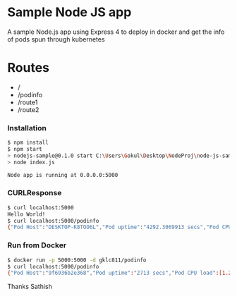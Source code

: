 # Sample Node JS app
A sample Node.js app using Express 4 to deploy in docker and get the info of pods spun through kubernetes

# Routes
  - / 
  - /podinfo
  - /route1
  - /route2

### Installation

```sh
$ npm install 
$ npm start
> nodejs-sample@0.1.0 start C:\Users\Gokul\Desktop\NodeProj\node-js-sample
> node index.js

Node app is running at 0.0.0.0:5000
```
### CURLResponse

```sh
$ curl localhost:5000
Hello World!
$ curl localhost:5000/podinfo
{"Pod Host":"DESKTOP-K8TOO6L","Pod uptime":"4292.3069913 secs","Pod CPU load":[0,0,0],"Pod Total Memory":"63.92 GB","Pod Free Memory":"56.93 GB"}
```
### Run from Docker

```sh
$ docker run -p 5000:5000 -d gklc811/podinfo
$ curl localhost:5000/podinfo
{"Pod Host":"9f6936b2e368","Pod uptime":"2713 secs","Pod CPU load":[1.24951171875,0.4482421875,0.23583984375],"Pod Total Memory":"7.64 GB","Pod Free Memory":"5.93 GB","Pod CPU Count":4}
```

Thanks
Sathish
